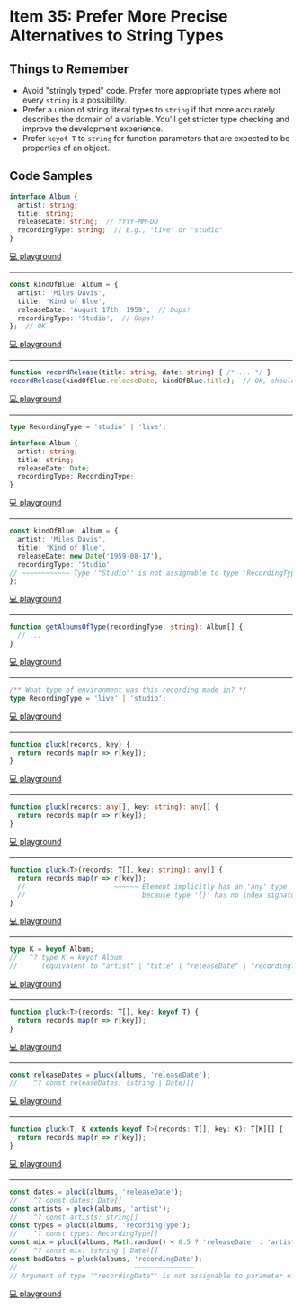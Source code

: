 # Item 35: Prefer More Precise Alternatives to String Types

## Things to Remember

- Avoid "stringly typed" code. Prefer more appropriate types where not every `string` is a possibility.
- Prefer a union of string literal types to `string` if that more accurately describes the domain of a variable. You'll get stricter type checking and improve the development experience.
- Prefer `keyof T` to `string` for function parameters that are expected to be properties of an object.

## Code Samples

```ts
interface Album {
  artist: string;
  title: string;
  releaseDate: string;  // YYYY-MM-DD
  recordingType: string;  // E.g., "live" or "studio"
}
```

[💻 playground](https://www.typescriptlang.org/play/?ts=5.4.5#code/JYOwLgpgTgZghgYwgAgIIBsBGBXAtsgbwChlk4oxgBnMALmRqlAHMBuE5SsdCexl9qSgQecKhAAicSHzBMQbUgHolyAJoa1AWgCyOrRIkdhCAPZQAJiwAqATwAOvBnIHLVAUQB0zTwBpkAETowABuEAHI5oE02FamAUQAvkRAA)

----

```ts
const kindOfBlue: Album = {
  artist: 'Miles Davis',
  title: 'Kind of Blue',
  releaseDate: 'August 17th, 1959',  // Oops!
  recordingType: 'Studio',  // Oops!
};  // OK
```

[💻 playground](https://www.typescriptlang.org/play/?ts=5.4.5#code/JYOwLgpgTgZghgYwgAgIIBsBGBXAtsgbwChlk4oxgBnMALmRqlAHMBuE5SsdCexl9qSgQecKhAAicSHzBMQbUgHolyAJoa1AWgCyOrRIkdhCAPZQAJiwAqATwAOvBnIHLVAUQB0zTwBpkAETowABuEAHI5oE02FamAUQAvkRmIDTIANagFgDyMABC6NhOGDj4ALyEHOSUNPQA5DrAPFTIUiHU9b4cXDwNANLZkTDIhcVdxiIQYpLSTvWo2MzY6QCMAOxgABb+qwCcAKx7XW7IOab2VACEk2aWNg7zAMpgscCmJ8gqZxfXSaynHL9IhAA)

----

```ts
function recordRelease(title: string, date: string) { /* ... */ }
recordRelease(kindOfBlue.releaseDate, kindOfBlue.title);  // OK, should be error
```

[💻 playground](https://www.typescriptlang.org/play/?ts=5.4.5#code/JYOwLgpgTgZghgYwgAgIIBsBGBXAtsgbwChlk4oxgBnMALmRqlAHMBuE5SsdCexl9qSgQecKhAAicSHzBMQbUgHolyAJoa1AWgCyOrRIkdhCAPZQAJiwAqATwAOvBnIHLVAUQB0zTwBpkAETowABuEAHI5oE02FamAUQAvkRmIDTIANagFgDyMABC6NhOGDj4ALyEHOSUNPQA5DrAPFTIUiHU9b4cXDwNANLZkTDIhcVdxiIQYpLSTvWo2MzY6QCMAOxgABb+qwCcAKx7XW7IOab2VACEk2aWNg7zAMpgscCmJ8gqZxfXSaynHL9IgwbAgBCUUwgZAmcwWABKUxmAApek5+Ap-BY5rJ5MwAJSEL4AKmQnnJyGJqmSsMsiNE4mRWRAuQKRQgnmEDNmkH8zNZYw5aPxAK+qiB-ioW1M2HQFmQmBQ0Cg5iIQA)

----

```ts
type RecordingType = 'studio' | 'live';

interface Album {
  artist: string;
  title: string;
  releaseDate: Date;
  recordingType: RecordingType;
}
```

[💻 playground](https://www.typescriptlang.org/play/?ts=5.4.5#code/C4TwDgpgBAShDGB7ATgEwJYDsDmAVc0AvFAOQDOwArhoiVAD6kA26AbhCQNwBQ3WwEZADMAhvGgBBJgCNKAWygBvblCgjkwdBQBcUCsizYeqzcCYRd+w8ajII5kWQgAREQN2uBNu0jSH8kLpwvhg4ARA8AL7cQA)

----

```ts
const kindOfBlue: Album = {
  artist: 'Miles Davis',
  title: 'Kind of Blue',
  releaseDate: new Date('1959-08-17'),
  recordingType: 'Studio'
// ~~~~~~~~~~~~ Type '"Studio"' is not assignable to type 'RecordingType'
};
```

[💻 playground](https://www.typescriptlang.org/play/?ts=5.4.5#code/C4TwDgpgBAShDGB7ATgEwJYDsDmAVc0AvFAOQDOwArhoiVAD6kA26AbhCQNwBQ3WwEZADMAhvGgBBJgCNKAWygBvblCgjkwdBQBcUCsizYeqzcCYRd+w8ajII5kWQgAREQN2uBNu0jSH8kLpwvhg4ARA8AL7cSJgUUADWWKgA8kIAQkyUFlBSsgrEyqrqmjqkALLo5mRQrqxaJAA0KlCm5rokANLJUIhCUJnZTS12Dk6eOZgQAO61bhAAFCQAjACcAKyrALQADAAcW8sA7CQAlM2qPiiheAQdAMpUNCTcAPSvUAB+3z+-31DhUgAIke1HQiCBdC0UEwiGAajIZHQ2EwImk5laiFaBFIwWu-gIL0iPCAA)

----

```ts
function getAlbumsOfType(recordingType: string): Album[] {
  // ...
}
```

[💻 playground](https://www.typescriptlang.org/play/?ts=5.4.5#code/C4TwDgpgBAShDGB7ATgEwJYDsDmAVc0AvFAOQDOwArhoiVAD6kA26AbhCQNwBQ3WwEZADMAhvGgBBJgCNKAWygBvblCgjkwdBQBcUCsizYeqzcCYRd+w8ajII5kWQgAREQN2uBNu0jSH8kLpwvhg4ARA8AL7cQpSY8JqImFDYEMBSsnJkAPJC4QAUPiiheASWwAY4AJS6GfIA2gC6SipQAPRtUADC2QCyAAowAKIAyiOtdlTIyU02HVBDAHLO3NHcQA)

----

```ts
/** What type of environment was this recording made in? */
type RecordingType = 'live' | 'studio';
```

[💻 playground](https://www.typescriptlang.org/play/?ts=5.4.5#code/PQKhAIHUAsEMBdzwJ4AcCm4D2Azc6A7ANwEsAnLAgW0MQHdYBnJaE5s9AYyzIBMSCAc3BVYvTAID84EMABQKDOABKXHvyEAVNJgC84AOQAbEkXQHwAH0ON4AV35YDAbjlA)

----

```js
function pluck(records, key) {
  return records.map(r => r[key]);
}
```

[💻 playground](https://www.typescriptlang.org/play/?ts=5.4.5#code/GYVwdgxgLglg9mABABwDYggawBQCcCmEcuAJgM4A0im+AngJSIDeAUIogVCLkgUaWQB0AWwCGyPIgC8APg4BtGrQC69ANwsAviyA)

----

```ts
function pluck(records: any[], key: string): any[] {
  return records.map(r => r[key]);
}
```

[💻 playground](https://www.typescriptlang.org/play/?ts=5.4.5#code/GYVwdgxgLglg9mABABwDYggawBQCcCmEcuAJgM4BciAhmAJ4DaAugDSKb51VlS4xgBzAJRVajJogDeAKESICUELiQEipMgDoAttWR5EAXgB88hhzpMhAbmkBfaUA)

----

```ts
function pluck<T>(records: T[], key: string): any[] {
  return records.map(r => r[key]);
  //                      ~~~~~~ Element implicitly has an 'any' type
  //                             because type '{}' has no index signature
}
```

[💻 playground](https://www.typescriptlang.org/play/?ts=5.4.5#code/GYVwdgxgLglg9mABABwDYggawDwBUB8AFAE4CmEcxAJgM4BciuA2gLoA0impAngzVMRhgA5gEoGAQzDdWiAN4AoRIjJQQxJGQrUaAOgC2E5CUQBefCqZduLUQG4liAPRPlb9x8-KAfr7+IAUVRSfVIwKEQYfTQYCBgoVG5EAAsJGkQpRAByKW4sxChuZFJHFy9yio8AI3IJEBpSAqLGrLkAX3zU9LA4SLAqUgAPRBoYYTAJNTIFNoUgA)

----

```ts
type K = keyof Album;
//   ^? type K = keyof Album
//      (equivalent to "artist" | "title" | "releaseDate" | "recordingType")
```

[💻 playground](https://www.typescriptlang.org/play/?ts=5.4.5#code/C4TwDgpgBAShDGB7ATgEwJYDsDmAVc0AvFAOQDOwArhoiVAD6kA26AbhCQNwBQ3WwEZADMAhvGgBBJgCNKAWygBvblCgjkwdBQBcUCsizYeqzcCYRd+w8ajII5kWQgAREQN2uBNu0jSH8kLpwvhg4ARA8AL7coJBQANJQxADWECCIQlBSsnI8APR5qlAAegD8ULHQiSlpGVky8jEEsBBkiEzsADwwIgDuAHxJsH1QEAAeApioZFAAYpSY8JqImFDlPb1QuooA2olYUKnpmRsAukF9e6eRPJVQAMogmMAAFtUtbR0QnfH9+YWqMoVZqPZ5vIYAInUmgoEIYUAhpnMcMYELsDicnggKIRPhQoTwBAhvCAA)

----

```ts
function pluck<T>(records: T[], key: keyof T) {
  return records.map(r => r[key]);
}
```

[💻 playground](https://www.typescriptlang.org/play/?ts=5.4.5#code/C4TwDgpgBAShDGB7ATgEwJYDsDmAVc0AvFAOQDOwArhoiVAD6kA26AbhCQNwBQ3WwEZADMAhvGgBBJgCNKAWygBvblCgjkwdBQBcUCsizYeqzcCYRd+w8ajII5kWQgAREQN2uBNu0jSH8kLpwvhg4ARA8AL7cQpSY8JqImFBgTJTwANYAPLgAfAAUPiioZLq4ANoAugA0UBkQILr1IIhCULgAlEoqthBUyMlFaGQAdHIiYIVQhLm25c2VHVHcQA)

----

```ts
const releaseDates = pluck(albums, 'releaseDate');
//    ^? const releaseDates: (string | Date)[]
```

[💻 playground](https://www.typescriptlang.org/play/?ts=5.4.5#code/C4TwDgpgBAShDGB7ATgEwJYDsDmAVc0AvFAOQDOwArhoiVAD6kA26AbhCQNwBQ3WwEZADMAhvGgBBJgCNKAWygBvblCgjkwdBQBcUCsizYeqzcCYRd+w8ajII5kWQgAREQN2uBNu0jSH8kLpwvhg4ARA8AL7cQpSY8JqImFBgTJTwANYAPLgAfAAUPiioZLq4ANoAugA0UBkQILr1IIhCULgAlEoqthBUyMlFaGQAdHIiYIVQhLm25c2VHVHcqAhM6tDmwGoy8qVQUrJyVTxImBS9Dk6eEGTTKWmZ+SK7cmS1JHZXLm4cS9wAegBqlUAD0APxQM4XL4QRw-AT7fJWHAMKA3DpVbhAA)

----

```ts
function pluck<T, K extends keyof T>(records: T[], key: K): T[K][] {
  return records.map(r => r[key]);
}
```

[💻 playground](https://www.typescriptlang.org/play/?ts=5.4.5#code/GYVwdgxgLglg9mABABwDYggawDwBUA0iA0ogKYAeUpYAJgM6KakCecwiuAfABQBOpEOL3oAuDgG0AuoSbMxRAJRjc4opKmIA3gChEiflBC8k-QcLoA6ALYBDZH0QBeTvvGzJCgNzaAvtqA)

----

```ts
const dates = pluck(albums, 'releaseDate');
//    ^? const dates: Date[]
const artists = pluck(albums, 'artist');
//    ^? const artists: string[]
const types = pluck(albums, 'recordingType');
//    ^? const types: RecordingType[]
const mix = pluck(albums, Math.random() < 0.5 ? 'releaseDate' : 'artist');
//    ^? const mix: (string | Date)[]
const badDates = pluck(albums, 'recordingDate');
//                             ~~~~~~~~~~~~~~~
// Argument of type '"recordingDate"' is not assignable to parameter of type ...
```

[💻 playground](https://www.typescriptlang.org/play/?ts=5.4.5#code/GYVwdgxgLglg9mABABwDYggawDwBUA0iA0ogKYAeUpYAJgM6KakCecwiuAfABQBOpEOL3oAuDgG0AuoSbMxRAJRjc4opKmIA3gChEiflBC8k-QcLoA6ALYBDZH0QBeTvvGzJCgNzaAvtqjMyKSIAEoCQjQwYADmuIHBjogA5HSGkXBJiAA+yagwAG6kSd7aUVS8wDYQwQCCqABGIFZauog2vLCpYqm8UdHeerBQqKTdUL0xA-qkIzZ0pAAiNlRiS1RTphF9cUFiYWaRMTuk3n40AqjtwSNQbQ1NdGJ1jVZS3oJgqYg0y6QMiWgMJhuDZ7lY6IQkvxZvM1kUvNoAPSIvR6AB6AH5EB8vj8qI9EHCpNocbd2p0oP8UOgsCCwRDkuSYKkkgjkajEJjsQgvkzUgSen1iaTEAEglTAbTQS8GVDwsJtvFWd52aiuSKxX89vLDrF4sKebcrDByE5qUC6TLCABZZYACwsvBstDgVm4CkQ2EQAAYLABWRBYuUwxa-TJiJJ8qDKpEotVYkXG8hibiCmLZQm-BQGz63eo2GhwiU04HSh6QzYKmJwmOqjn1huN+sAP1bbfbHdjiBqvGiTWotzYoviyQARJXdXDR5lmYgwHAyXQ6DBomAbPURqK4Ch2jYrKRyogh5rEBYz9ogA)
